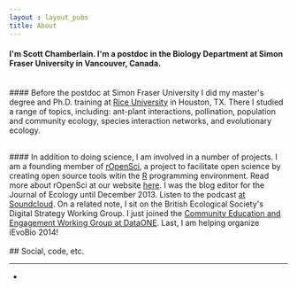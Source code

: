 ```yaml
---
layout : layout_pubs
title: About
---
```


#### I'm Scott Chamberlain. I'm a postdoc in the Biology Department at Simon Fraser University in Vancouver, Canada.
<br>
#### Before the postdoc at Simon Fraser University I did my master's degree and Ph.D. training at <a href="http://eeb.rice.edu/">Rice University</a> in Houston, TX.  There I studied a range of topics, including: ant-plant interactions, pollination, population and community ecology, species interaction networks, and evolutionary ecology.</p> 
<br>
#### In addition to doing science, I am involved in a number of projects. I am a founding member of <a href="http://ropensci.org/">rOpenSci</a>, a project to facilitate open science by creating open source tools witin the <a href="http://cran.r-project.org/">R</a> programming environment. Read more about rOpenSci at our website <a href="http://ropensci.org/">here</a>.  I was the blog editor for the Journal of Ecology until December 2013. Listen to the podcast <a href="https://soundcloud.com/besjournals">at Soundcloud</a>.  On a related note, I sit on the British Ecological Society's Digital Strategy Working Group. I just joined the <a href="http://www.dataone.org/working_groups/community-education-and-engagement">Community Education and Engagement Working Group at DataONE</a>. Last, I am helping organize iEvoBio 2014! 
 

<br>
<br>
## Social, code, etc.
<hr>
<ul class="thumbnails">
  <li class="span6">
    <a property="account" alt="twitter" href="https://twitter.com/recology_"><i class="fa fa-twitter fa-4x" rel="tooltip" data-placement="bottom"title="follow me on Twitter"></i></a>
    <a property="account" alt="twitter" href="http://github.com/sckott"><i class="fa fa-github fa-4x" rel="tooltip" data-placement="bottom"title="follow me on Github"></i></a>
    <a property="account" alt="twitter" href="https://twitter.com/recology_"><i class="fa fa-envelope fa-4x" rel="tooltip" data-placement="bottom"title="email me"></i></a>
    <a property="account" alt="twitter" href="http://www.linkedin.com/profile/view?id=198453270"><i class="fa fa-linkedin-square fa-4x" rel="tooltip" data-placement="bottom"title="me on LinkedIn"></i></a>
<!--     <div class="thumbnail">
      <h3>Follow me</h3>
        <ul class="social">
          <a href="http://twitter.com/recology_"><img src="/img/twitter.png" /></a>
          <a href="http://github.com/sckott"><img src="/img/github.png" /></a>
          <a href="mailto:myrmecocystus@gmail.com"><img src="/img/gmail.png" /></a>
      </ul>
    </div> -->
  </li>
<!--   <li class="span3">
    <div class="thumbnail">
      <h3>Data sharing</h3>
          <iframe src="http://figshare.com/badges/5/96554" frameborder="0" width="260" height="80"></iframe>
    </div>
  </li>
  <li class="span3">
    <div class="thumbnail">
      <h3>Code</h3>
          <iframe src="http://githubbadge.appspot.com/badge/sckott?s=1&a=0" style="border: 0;height: 142px;width: 200px;overflow: hidden;" frameBorder=0></iframe>
              </br>
          <a href="http://stackoverflow.com/users/1091766/scott-chamberlain">
            <img src="http://stackoverflow.com/users/flair/1091766.png" width="208" height="58" alt="profile for Scott Chamberlain at Stack Overflow, Q&amp;A for professional and enthusiast programmers" title="profile for Scott Chamberlain at Stack Overflow, Q&amp;A for professional and enthusiast programmers"></a>
    </div>
  </li> -->
</ul>